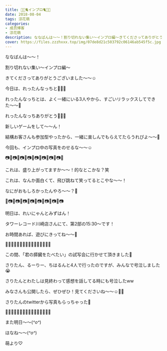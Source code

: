 ```yaml
---
title: 🐥🍓🐈インプロ🐈🍓🐥
date: 2018-08-04
tags: 涼花萌
categories: 
- 成员博客
- 涼花萌
description: ななばんは〜〜！割り切れない集い〜インプロ編〜きてくださってありがとうございました〜〜☺️今日は、れったんなっちと💓💓💓れったんなっちとは、よく一緒にい...
cover: https://files.zzzhxxx.top/img/07de8d21c503792c06146ab545f5c.jpg 
---
```






ななばんは〜〜！



割り切れない集い〜インプロ編〜

きてくださってありがとうございました〜〜☺️



今日は、れったんなっちと💓💓💓









れったんなっちとは、よく一緒にいる3人やから、すごいリラックスしてできた〜〜💓

れったんなっちありがとう💓💓💓






新しいゲームをして〜〜ん！






結構お客さんも参加型やったから、一緒に楽しんでもらえてたらうれぴよ〜〜🐣










今回も、インプロ中の写真をのせるな〜〜☺️






📷📸📷📸📷📸📷📸📷📸📷📸📷📸📷📸









これは、盛り上がってますか～～！的なとこかな？笑












これは、なんか面白くて、飛び跳ねて笑ってるとこやな～～！


なにがおもしろかったんやろ〜〜？🙈




📸📷📸📷📸📷📸📷📸📷📸📷📸📷📸📷










明日は、れいにゃんとみずはん！


タワーレコード川崎店さんにて、第2部の15:30〜です！


お時間あれば、遊びにきってね〜〜💓














🌸🌸🌸🌸🌸🌸🌸🌸🌸🌸🌸🌸🌸🌸🌸🌸




この間、「君の膵臓をたべたい」の試写会に行かせて頂きました💓


さりたん、るーりー、ちはるんと4人で行ったのですが、みんなで号泣しました😭


さりたんとわたしは見終わって感想を話してる時にも号泣したww



みなさんも公開したら、ぜひぜひ！見てくださいね〜〜☺️💓💓




さりたんのtwitterから写真もらっちゃった🙈







🌸🌸🌸🌸🌸🌸🌸🌸🌸🌸🌸🌸🌸🌸🌸🌸








また明日〜〜(*^o^*)



ほなね〜〜(*^o^*)



萌より♡


